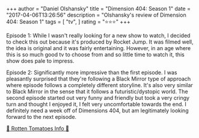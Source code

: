 +++
author = "Daniel Olshansky"
title = "Dimension 404: Season 1"
date = "2017-04-06T13:26:56"
description = "Olshansky's review of Dimension 404: Season 1"
tags = [
    "tv",
]
rating = "⭐⭐⭐"
+++

Episode 1: While I wasn't really looking for a new show to watch, I decided to check this out because it's produced by Rocket Jump. It was filmed well, the idea is original and it was fairly entertaining. However, in an age where this is so much good tv to choose from and so little time to watch it, this show does pale to impress.

Episode 2: Significantly more impressive than the first episode. I was pleasantly surprised that they're following a Black Mirror type of approach where episode follows a completely different storyline. It's also very similar to Black Mirror in the sense that it follows a futuristic/dystopic world. The second episode started out very funny and friendly but took a very cringy turn and thought I enjoyed it, I felt very uncomfortable towards the end. I definitely need a week off of Dimensions 404, but am legitimately looking forward to the next episode.

[🍅 Rotten Tomatoes Info 🍅](https://www.rottentomatoes.com//tv/dimension_404/s01)